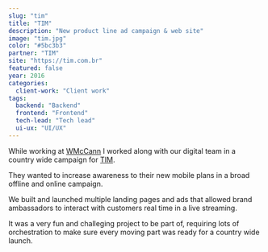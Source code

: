 ```yaml
---
slug: "tim"
title: "TIM"
description: "New product line ad campaign & web site"
image: "tim.jpg"
color: "#5bc3b3"
partner: "TIM"
site: "https://tim.com.br"
featured: false
year: 2016
categories:
  client-work: "Client work"
tags:
  backend: "Backend"
  frontend: "Frontend"
  tech-lead: "Tech lead"
  ui-ux: "UI/UX"
---
```

While working at [WMcCann](https://wmccann.com) I worked along with our digital team in a country wide campaign for [TIM](https://tim.com.br).

They wanted to increase awareness to their new mobile plans in a broad offline and online campaign.

We built and launched multiple landing pages and ads that allowed brand ambassadors to interact with customers real time in a live streaming.

It was a very fun and challeging project to be part of, requiring lots of orchestration to make sure every moving part was ready for a country wide launch.

<v-image
  size="desktop"
  image="/projects/tim/tim-1.jpg" />
